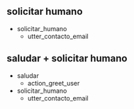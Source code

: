 ## solicitar humano
* solicitar_humano
    - utter_contacto_email

## saludar + solicitar humano
* saludar
    - action_greet_user
* solicitar_humano
    - utter_contacto_email